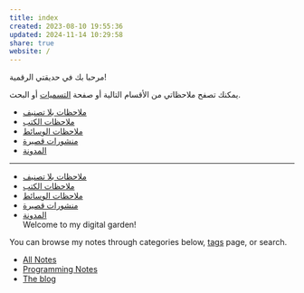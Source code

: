 ```yaml
---
title: index
created: 2023-08-10 19:55:36
updated: 2024-11-14 10:29:58
share: true
website: /
---
```


مرحبا بك في حديقتي الرقمية!

يمكنك تصفح ملاحظاتي من الأقسام التالية أو صفحة [التسميات](/tags/) أو البحث.

- [ملاحظات بلا تصنيف](/ar/notes/)
- [ملاحظات الكتب](/ar/notes/books/)
- [ملاحظات الوسائط](/ar/notes/media/)
- [منشورات قصيرة](/ar/notes/posts/)
- [المدونة](https://yshalsager.com/ar/)  

---

- [ملاحظات بلا تصنيف](/ar/notes/)
- [ملاحظات الكتب](/ar/notes/books/)
- [ملاحظات الوسائط](/ar/notes/media/)
- [منشورات قصيرة](/ar/notes/posts/)
- [المدونة](https://yshalsager.com/ar/)  
Welcome to my digital garden!

You can browse my notes through categories below, [tags](/tags/) page, or search.

- [All Notes](/en/notes/)
- [Programming Notes](/en/notes/programming/)
- [The blog](https://yshalsager.com/en/)
